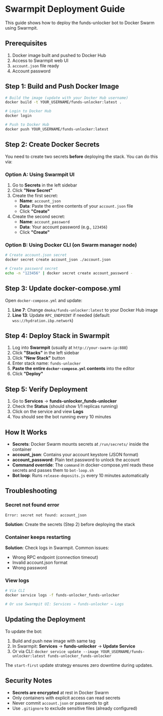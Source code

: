 # Swarmpit Deployment Guide

This guide shows how to deploy the funds-unlocker bot to Docker Swarm using Swarmpit.

## Prerequisites

1. Docker image built and pushed to Docker Hub
2. Access to Swarmpit web UI
3. `account.json` file ready
4. Account password

## Step 1: Build and Push Docker Image

```bash
# Build the image (update with your Docker Hub username)
docker build -t YOUR_USERNAME/funds-unlocker:latest .

# Login to Docker Hub
docker login

# Push to Docker Hub
docker push YOUR_USERNAME/funds-unlocker:latest
```

## Step 2: Create Docker Secrets

You need to create two secrets **before** deploying the stack. You can do this via:

### Option A: Using Swarmpit UI

1. Go to **Secrets** in the left sidebar
2. Click **"New Secret"**
3. Create the first secret:
   - **Name**: `account_json`
   - **Data**: Paste the entire contents of your `account.json` file
   - Click **"Create"**
4. Create the second secret:
   - **Name**: `account_password`
   - **Data**: Your account password (e.g., `123456`)
   - Click **"Create"**

### Option B: Using Docker CLI (on Swarm manager node)

```bash
# Create account.json secret
docker secret create account_json ./account.json

# Create password secret
echo -n "123456" | docker secret create account_password -
```

## Step 3: Update docker-compose.yml

Open `docker-compose.yml` and update:

1. **Line 7**: Change `dmoka/funds-unlocker:latest` to your Docker Hub image
2. **Line 13**: Update `RPC_ENDPOINT` if needed (default: `wss://hydration.ibp.network`)

## Step 4: Deploy Stack in Swarmpit

1. Log into **Swarmpit** (usually at `http://your-swarm-ip:888`)
2. Click **"Stacks"** in the left sidebar
3. Click **"New Stack"** button
4. Enter stack name: `funds-unlocker`
5. **Paste the entire `docker-compose.yml` contents** into the editor
6. Click **"Deploy"**

## Step 5: Verify Deployment

1. Go to **Services** → **funds-unlocker_funds-unlocker**
2. Check the **Status** (should show 1/1 replicas running)
3. Click on the service and view **Logs**
4. You should see the bot running every 10 minutes

## How It Works

- **Secrets**: Docker Swarm mounts secrets at `/run/secrets/` inside the container
- **account_json**: Contains your account keystore (JSON format)
- **account_password**: Plain text password to unlock the account
- **Command override**: The `command` in docker-compose.yml reads these secrets and passes them to `bot-loop.sh`
- **Bot loop**: Runs `release-deposits.js` every 10 minutes automatically

## Troubleshooting

### Secret not found error
```
Error: secret not found: account_json
```
**Solution**: Create the secrets (Step 2) before deploying the stack

### Container keeps restarting
**Solution**: Check logs in Swarmpit. Common issues:
- Wrong RPC endpoint (connection timeout)
- Invalid account.json format
- Wrong password

### View logs
```bash
# Via CLI
docker service logs -f funds-unlocker_funds-unlocker

# Or use Swarmpit UI: Services → funds-unlocker → Logs
```

## Updating the Deployment

To update the bot:

1. Build and push new image with same tag
2. In Swarmpit: **Services** → **funds-unlocker** → **Update Service**
3. Or via CLI: `docker service update --image YOUR_USERNAME/funds-unlocker:latest funds-unlocker_funds-unlocker`

The `start-first` update strategy ensures zero downtime during updates.

## Security Notes

- **Secrets are encrypted** at rest in Docker Swarm
- Only containers with explicit access can read secrets
- Never commit `account.json` or passwords to git
- Use `.gitignore` to exclude sensitive files (already configured)
